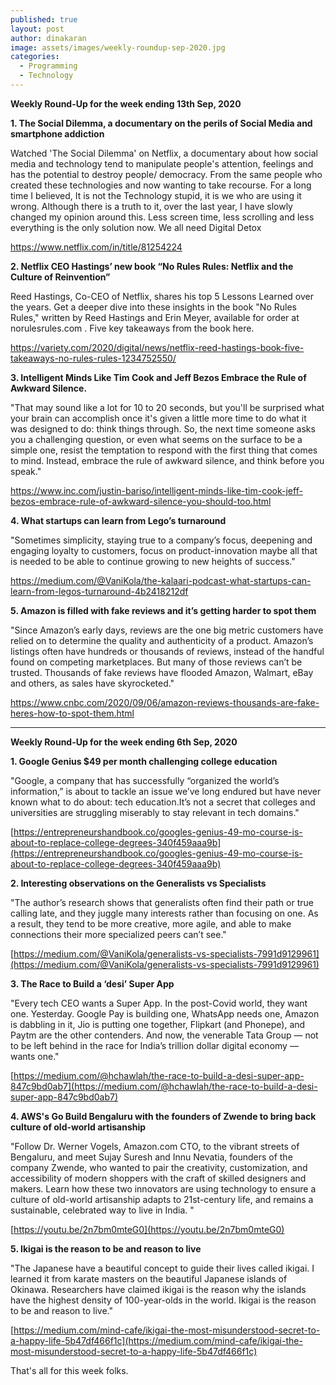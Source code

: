 ```yaml
---
published: true
layout: post
author: dinakaran
image: assets/images/weekly-roundup-sep-2020.jpg
categories:
  - Programming
  - Technology
---
```

**Weekly Round-Up for the week ending 13th Sep, 2020**

**1. The Social Dilemma, a documentary on the perils of Social Media and smartphone addiction** 

Watched 'The Social Dilemma' on Netflix, a documentary about how social media and technology tend to manipulate people's attention, feelings and has the potential to destroy people/ democracy. From the same people who created these technologies and now wanting to take recourse. For a long time I believed, It is not the Technology stupid, it is we who are using it wrong. Although there is a truth to it, over the last year, I have slowly changed my opinion around this. Less screen time, less scrolling and less everything is the only solution now. We all need Digital Detox

https://www.netflix.com/in/title/81254224

**2. Netflix CEO Hastings’ new book “No Rules Rules: Netflix and the Culture of Reinvention”**

Reed Hastings, Co-CEO of Netflix, shares his top 5 Lessons Learned over the years. Get a deeper dive into these insights in the book "No Rules Rules," written by Reed Hastings and Erin Meyer, available for order at norulesrules.com . Five key takeaways from the book here. 

https://variety.com/2020/digital/news/netflix-reed-hastings-book-five-takeaways-no-rules-rules-1234752550/

**3.  Intelligent Minds Like Tim Cook and Jeff Bezos Embrace the Rule of Awkward Silence.** 

"That may sound like a lot for 10 to 20 seconds, but you'll be surprised what your brain can accomplish once it's given a little more time to do what it was designed to do: think things through. So, the next time someone asks you a challenging question, or even what seems on the surface to be a simple one, resist the temptation to respond with the first thing that comes to mind.
Instead, embrace the rule of awkward silence, and think before you speak."

https://www.inc.com/justin-bariso/intelligent-minds-like-tim-cook-jeff-bezos-embrace-rule-of-awkward-silence-you-should-too.html

**4. What startups can learn from Lego’s turnaround**

"Sometimes simplicity, staying true to a company’s focus, deepening and engaging loyalty to customers, focus on product-innovation maybe all that is needed to be able to continue growing to new heights of success."

https://medium.com/@VaniKola/the-kalaari-podcast-what-startups-can-learn-from-legos-turnaround-4b2418212df

**5.  Amazon is filled with fake reviews and it’s getting harder to spot them**

"Since Amazon’s early days, reviews are the one big metric customers have relied on to determine the quality and authenticity of a product. Amazon’s listings often have hundreds or thousands of reviews, instead of the handful found on competing marketplaces. But many of those reviews can’t be trusted. Thousands of fake reviews have flooded Amazon, Walmart, eBay and others, as sales have skyrocketed."

https://www.cnbc.com/2020/09/06/amazon-reviews-thousands-are-fake-heres-how-to-spot-them.html

--------------------------------------------------------------------------------------------------

**Weekly Round-Up for the week ending 6th Sep, 2020**


**1. Google Genius $49 per month challenging college  education**

"Google, a company that has successfully “organized the world’s information,” is about to tackle an issue we’ve long endured but have never known what to do about: tech education.It’s not a secret that colleges and universities are struggling miserably to stay relevant in tech domains."

[https://entrepreneurshandbook.co/googles-genius-49-mo-course-is-about-to-replace-college-degrees-340f459aaa9b](https://entrepreneurshandbook.co/googles-genius-49-mo-course-is-about-to-replace-college-degrees-340f459aaa9b)

**2. Interesting observations on the Generalists vs Specialists**

"The author’s research shows that generalists often find their path or true calling late, and they juggle many interests rather than focusing on one. As a result, they tend to be more creative, more agile, and able to make connections their more specialized peers can’t see."

[https://medium.com/@VaniKola/generalists-vs-specialists-7991d9129961](https://medium.com/@VaniKola/generalists-vs-specialists-7991d9129961)

**3. The Race to Build a ‘desi’ Super App**

"Every tech CEO wants a Super App. In the post-Covid world, they want one. Yesterday. Google Pay is building one, WhatsApp needs one, Amazon is dabbling in it, Jio is putting one together, Flipkart (and Phonepe), and Paytm are the other contenders. And now, the venerable Tata Group — not to be left behind in the race for India’s trillion dollar digital economy — wants one."

[https://medium.com/@hchawlah/the-race-to-build-a-desi-super-app-847c9bd0ab7](https://medium.com/@hchawlah/the-race-to-build-a-desi-super-app-847c9bd0ab7)

**4. AWS's Go Build Bengaluru with the founders of Zwende to bring back culture of old-world artisanship**

"Follow Dr. Werner Vogels, Amazon.com CTO, to the vibrant streets of Bengaluru, and meet Sujay Suresh and Innu Nevatia, founders of the company Zwende, who wanted to pair the creativity, customization, and accessibility of modern shoppers with the craft of skilled designers and makers. Learn how these two innovators are using technology to ensure a culture of old-world artisanship adapts to 21st-century life, and remains a sustainable, celebrated way to live in India. "

[https://youtu.be/2n7bm0mteG0](https://youtu.be/2n7bm0mteG0)

**5. Ikigai is the reason to be and reason to live**

"The Japanese have a beautiful concept to guide their lives called ikigai. I learned it from karate masters on the beautiful Japanese islands of Okinawa. Researchers have claimed ikigai is the reason why the islands have the highest density of 100-year-olds in the world.
Ikigai is the reason to be and reason to live."

[https://medium.com/mind-cafe/ikigai-the-most-misunderstood-secret-to-a-happy-life-5b47df466f1c](https://medium.com/mind-cafe/ikigai-the-most-misunderstood-secret-to-a-happy-life-5b47df466f1c)

That's all for this week folks.
